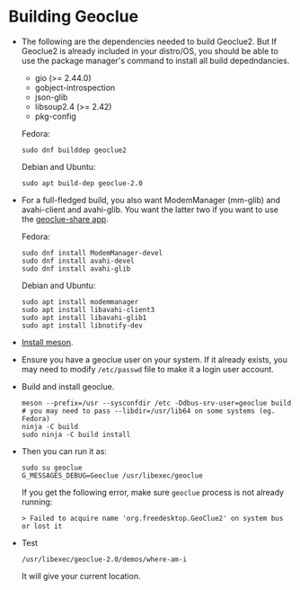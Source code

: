 # Building Geoclue

- The following are the dependencies needed to build Geoclue2. But If Geoclue2
  is already included in your distro/OS, you should be able to use the
  package manager's command to install all build depedndancies.

  * gio (>= 2.44.0)
  * gobject-introspection
  * json-glib
  * libsoup2.4 (>= 2.42)
  * pkg-config

  Fedora:

  ```shell
  sudo dnf builddep geoclue2
  ```

  Debian and Ubuntu:

  ```shell
  sudo apt build-dep geoclue-2.0
  ```

- For a full-fledged build, you also want ModemManager (mm-glib) and
  avahi-client and avahi-glib. You want the latter two if you want to use the
  [geoclue-share app](https://wiki.gnome.org/Apps/GeoclueShare).

  Fedora:

  ```shell
  sudo dnf install ModemManager-devel
  sudo dnf install avahi-devel
  sudo dnf install avahi-glib
  ```

  Debian and Ubuntu:

  ```shell
  sudo apt install modemmanager
  sudo apt install libavahi-client3
  sudo apt install libavahi-glib1
  sudo apt install libnotify-dev
  ```

- [Install meson](https://mesonbuild.com/Getting-meson.html).

- Ensure you have a geoclue user on your system. If it already exists, you may
  need to modify `/etc/passwd` file to make it a login user account.

- Build and install geoclue.

  ```shell
  meson --prefix=/usr --sysconfdir /etc -Ddbus-srv-user=geoclue build
  # you may need to pass --libdir=/usr/lib64 on some systems (eg. Fedora)
  ninja -C build
  sudo ninja -C build install
  ```

- Then you can run it as:

  ```shell
  sudo su geoclue
  G_MESSAGES_DEBUG=Geoclue /usr/libexec/geoclue
  ```

  If you get the following error, make sure `geoclue` process is not already
  running:

  ```
  > Failed to acquire name 'org.freedesktop.GeoClue2' on system bus or lost it
  ```

- Test

  ```shell
  /usr/libexec/geoclue-2.0/demos/where-am-i
  ```

  It will give your current location.

